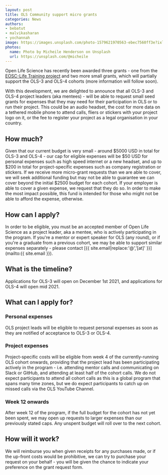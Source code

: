```yaml
---
layout: post
title: OLS Community support micro grants
categories: News
authors:
- bebatut
- malvikasharan
- yochannah
image: https://images.unsplash.com/photo-1579621970563-ebec7560ff3e?ixlib=rb-1.2.1&ixid=eyJhcHBfaWQiOjEyMDd9&auto=format&fit=crop&w=1951&q=80
photos:
  name: Photo by Micheile Henderson on Unsplash
  url: https://unsplash.com/@micheile
---
```


Open Life Science has recently been awarded three grants - one from the [EOSC-Life Training project](https://zenodo.org/record/4060367) and two more small grants, which will partially support the OLS-3 and OLS-4 cohorts (more information will follow soon).

With this development, we are delighted to announce that all OLS-3 and OLS-4 project leaders (aka mentees) - will be able to request small seed grants for expenses that they may need for their participation in OLS or to run their project. This could be an audio headset, the cost for more data on a tethered mobile phone to attend calls, fliers or stickers with your project logo on it, or the fee to register your project as a legal organisation in your country.

## How much?

Given that our current budget is very small - around $5000 USD in total for OLS-3 and OLS-4 - our cap for eligible expenses will be $50 USD for personal expenses such as high speed internet or a new headset, and up to $200 in total for project-specific expenses such as company registration or stickers. If we receive more micro-grant requests than we are able to cover, we will seek additional funding but may not be able to guarantee we can cover beyond the initial $2500 budget for each cohort. If your employer is able to cover a given expense, we request that they do so. In order to make the most impact possible, this fund is intended for those who might not be able to afford the expense, otherwise.

## How can I apply?

In order to be eligible, you must be an accepted member of Open Life Science as a project leader, aka a mentee, who is actively participating in the program. If you're a mentor or expert speaker for OLS (any round), or if you're a graduate from a previous cohort, we may be able to support similar expenses separately - please contact [{{ site.email|replace:'@','[at]' }}](mailto:{{ site.email }}).

## What is the timeline?

Applications for OLS-3 will open on December 1st 2021, and applications for OLS-4 will open mid 2021.
## What can I apply for?

### Personal expenses

OLS project leads will be eligible to request personal expenses as soon as they are notified of acceptance to OLS-3 or OLS-4.

### Project expenses

Project-specific costs will be eligible from week 4 of the currently-running OLS cohort onwards, providing that the project lead has been participating actively in the program - i.e. attending mentor calls and communicating on Slack or GitHub, and attending at least half of the cohort calls. We do not expect participants to attend all cohort calls as this is a global program that spans many time zones, but we do expect participants to catch up on missed calls via the OLS YouTube Channel.

### Week 12 onwards

After week 12 of the program, if the full budget for the cohort has not yet been spent, we may open up requests to larger expenses than our previously stated caps. Any unspent budget will roll over to the next cohort.

## How will it work?

We will reimburse you when given receipts for any purchases made, or if the up-front costs would be prohibitive, we can try to purchase your request on your behalf - you will be given the chance to indicate your preference on the grant request form.
